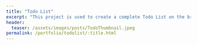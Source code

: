 ```yaml
---
title: "Todo List"
excerpt: "This project is used to create a complete Todo List on the browser"
header:
  teaser: /assets/images/posts/TodoThumbnail.jpeg
permalink: /portfolio/todolist/:title.html
---
```

